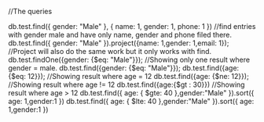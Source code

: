 //The queries

db.test.find({ gender: "Male" }, { name: 1, gender: 1, phone: 1 }) //find entries with gender male and have only name, gender and phone filed there.
db.test.find({ gender: "Male" }).project({name: 1,gender: 1,email: 1}); //Project will also do the same work but it only works with find.
db.test.findOne({gender: {$eq: "Male"}}); //Showing only one result where gender = male.
db.test.find({gender: {$eq: "Male"}});
db.test.find({age: {$eq: 12}}); //Showing result where age = 12
db.test.find({age: {$ne: 12}}); //Showing result where age != 12
db.test.find({age:{$gt : 30}}) //Showing result where age > 12
db.test.find({ age: { $gte: 40 },gender:"Male" }).sort({ age: 1,gender:1 })
db.test.find({ age: { $lte: 40 },gender:"Male" }).sort({ age: 1,gender:1 })